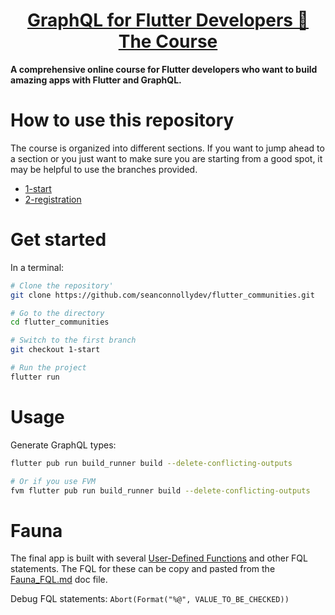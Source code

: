 <div>
  <h1 align="center"><a href="https://seanconnolly.dev/flutter-graphql">GraphQL for Flutter Developers 🚀 The Course</a></h1>
  <strong>
A comprehensive online course for Flutter developers who want to build amazing apps with Flutter and GraphQL.
  </strong>
</div>

# How to use this repository
The course is organized into different sections. If you want to jump ahead to a section or you just want to make sure you are starting from a good spot, it may be helpful to use the branches provided.

- [1-start](/tree/1-start)
- [2-registration](/tree/2-registration)

# Get started
In a terminal:

```bash
# Clone the repository'
git clone https://github.com/seanconnollydev/flutter_communities.git

# Go to the directory
cd flutter_communities

# Switch to the first branch
git checkout 1-start

# Run the project
flutter run
```

# Usage

Generate GraphQL types:
```bash
flutter pub run build_runner build --delete-conflicting-outputs

# Or if you use FVM
fvm flutter pub run build_runner build --delete-conflicting-outputs
```

# Fauna

The final app is built with several [User-Defined Functions](https://docs.fauna.com/fauna/current/learn/understanding/user_defined_functions) and other FQL statements. The FQL for these can be copy and pasted from the [Fauna_FQL.md](Fauna_FQL.md) doc file.

Debug FQL statements:
`Abort(Format("%@", VALUE_TO_BE_CHECKED))`
